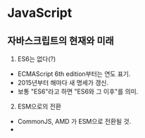 # JavaScript

## 자바스크립트의 현재와 미래

1. ES6는 없다(?)

- ECMAScript 6th edition부터는 연도 표기.
- 2015년부터 해마다 새 명세가 갱신.
- 보통 "ES6"라고 하면 "ES6와 그 이후"를 의미.

2. ESM으로의 전환

- CommonJS, AMD 가 ESM으로 전환될 것.
- <script> 태그도 ESM을 지원함.

```
//ESM 예제
import $ from 'jquery';
export function myExample{}

// ESM - 웹 브라우저 모듈.
// 스크립트 태그에서 타입을 모듈로 써두면 모듈 방식을 통해서 스크립트를 불러올 수 있다.
// 아직까지는 호환성 떨어짐.
<script type="module">
  import { feature } from 'module-name"
  feature()
</script>
```

3. 자바스크립트의 미래

- JS는 10년마다 큰 변환이 생긴다는 썽이 있는데, 주기설에 의하면 올해가 3번째 주기가 시작된다.
  - ECMAScript 2015 언어 명세가 더 널리 사용될 것.
  - 모듈이 통일될 것.
- 브라우저, Node의 발전에 따라 트랜스파일러(웹팩)의 필요성이 하락할 것.
  - 예전에는 브라우저에서 지원하지 않는 ECMAScript 2015를 es5로 형식으로 변경하기 위해서 바벨과 같은 트렌스파일러를 사용했는데,
    이제 환경의 발전에 따라서 Node.js 에서는 트랜스파일러를 사용하지 않아도 될 정도이다.(아바)
  - 타입스크립트는 자체적으로 변환 환경이 포함되어있다.
  - 하지만 리액트의 .jsx 변환을 위해 아직은 필요할 수 있다.
- 자바스크립트가 아닌 자바스크립트의 시대가 온다.
  - JS가 아닌 JS: TS, WebASM, Rust, Go 등
  - 노드가 아닌 Deno
  - Rust ? Deno는 모질라 재단에서 만든 Rust 언어로 작성되었다. 최신인 만큼 여러 좋은 패러다임을 많이 받아들였다.
    WebAssembly로도 변환이 잘 된다.
  - WebAssembly ? 자바스크립트 코드를 특별한 문법과 규칙으로 작성하면 parse를 빠르게 동작한다는 개념.
    규칙이 편한게 아니라 직접 사람이 쓰는건 아니고, 다른 언어로 개발한걸 JS로 변환하는 것에 최적화 되어있다
  - 고사양 게임에 사용되는 Unreal Engine같은 것이 웹 어셈블리로 만들어졌다.

## 어휘적 환경 (Lexical Environment)

1. 정의

- 변수나 함수 등의 식별자(이름)를 정의할 때 사용되는 명세
- 중첩된 어휘적 환경에 기반해 동작
- Environment Record와 outer 속성을 포함

2. 관련 문법

- 함수 선언 Function declalaration
- 블럭문 Block statement
- Try ~ Catch 문의 Catch 절

3. 종류

- 전역 환경 Global environment
- 모듈 환경 Module environment
- 함수 환경 Function environment

## 실행 컨텍스트 (Execution Context)

1. 정의

- 자바스크립트 코드가 실행되는 환경
- 모든 JS코드는 실행 컨텍스트 내부에서 실행된다.
- 말 그래도지만 함수 실행 컨텍스트는 함수를 만들었다 해서 실행되는게 아니라 반드시 함수를 function() 식으로 실행해야 발생한다.

2. 종류

- 전역 실행 컨텍스트 Global Execution Context
- 함수 실행 컨텍스트 Function Execution Context
- eval 실행 컨텍스트 eval Execution Context (x) 성능이 안좋아서 없다고 생각하자

## 어휘적 범위 (Leical Scope)

- 같은 범위 혹은 그 보다 안쪽의 코드에서 바깥 영역에는 접근할 수 있지만 그 역은 성립하지 않는다.

```
// {}로 블럭화 시키면 다른 environment 로 인식되어 uncought reference 에러가 생긴다
function hello() {
  {
    const greeting = '안녕하세요';
  }
  console.log(greeting);
}
hello();
```

- 범위의 구분: 함수 선언, 블럭문(if, for, while), try-catch의 catch 절.

## 클로져 (Closure)

- 처음 만들어 질 때의 어휘적 범위를 그대로 유지한 함수.
- 어휘적 범위 바깥에서 해당 범위에 접근할 수 있다.

```
function hello() {
  const greeting = '안녕하세요';

  return function() {
    console.log(greeting);
  }
}

const say = hello();
say();
```

## 엄격한 모드 (Strict Mode)

1. 진입 방법

- "use strict" : 전역 영역, 함수 내에 표기
- ES2015 모듈 사용(자동 적용)

2. 일반 모드와 차이

- 조용한 에러 대신 명시적으로 에러 발생
- JS 엔진 최적화를 어렵게 하는 실수를 방지
- 향후 ES2015에 포함될 예약어/문법 대비

3. 엄격한 모드 외의 엄격함

- JS의 이상한 동작은 독특한 형변환도 원인
- 일치 연산자 === 사용 습관화
- === 는 타입의 형태까지 확인 하기 때문에 반드시 사용해줘야 한다.
- 명시적 형변환 활용

--

- 만약 바닐라 자바스크립트로 코딩을 할 때는 반드시 엄격한 모드로 사용하도록 하자

```
<script>
'use strict';
// 전체 스크립트에 엄격한 모드 적용

function 함수() {
  'use scrict';
  // 전역으로 엄격한 모드를 설정한 게 아니라면
  // 이 함수 내에만 엄격한 모드 적용
}
</script>

// 또는 이렇게 ESM 모듈 형태로 불러오면
// app.js에는 "자동으로" 엄격한 모드 적용
<script> type="module" src="app.js"</script>
```

## 비동기 자바스크립트 (Asynchronous JavaScript)

1. 비동기 처리는 필연

- 기능 대부분을 외부 API에 의존하고 있기 떄문
- 외부 API를 호출하고 결과를 '콜백'으로 전달받기 때문
- 생각보다 자바스크립트 언어가 차지하는 비율은 작고 외부의 API, DOM을 호출해서 다룬다

```
document.addEventListener('DOMContentLoaded', () => {
  // 5초 후에 콘솔에 '안녕하세요' 출력
  setTimeout(()=> {
    console.log('안녕하세요');
  },5000);

  // 사용자가 #button을 클릭할 때 콘솔에 '클릭' 출력
  const button = document.querySelector('button');
  button.addEventListener('click', () =>{
    console.log('클릭');
  },false)
},false)
```
